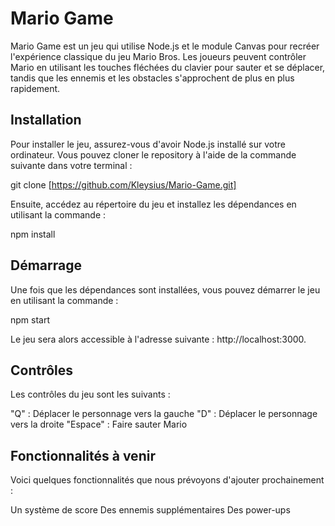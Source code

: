 # Mario Game
Mario Game est un jeu qui utilise Node.js et le module Canvas pour recréer l'expérience classique du jeu Mario Bros. Les joueurs peuvent contrôler Mario en utilisant les touches fléchées du clavier pour sauter et se déplacer, tandis que les ennemis et les obstacles s'approchent de plus en plus rapidement.

## Installation
Pour installer le jeu, assurez-vous d'avoir Node.js installé sur votre ordinateur. Vous pouvez cloner le repository à l'aide de la commande suivante dans votre terminal :

git clone [https://github.com/Kleysius/Mario-Game.git]

Ensuite, accédez au répertoire du jeu et installez les dépendances en utilisant la commande :

npm install

## Démarrage
Une fois que les dépendances sont installées, vous pouvez démarrer le jeu en utilisant la commande :

npm start

Le jeu sera alors accessible à l'adresse suivante : http://localhost:3000.

## Contrôles
Les contrôles du jeu sont les suivants :

"Q" : Déplacer le personnage vers la gauche
"D" : Déplacer le personnage vers la droite
"Espace" : Faire sauter Mario

## Fonctionnalités à venir
Voici quelques fonctionnalités que nous prévoyons d'ajouter prochainement :

Un système de score
Des ennemis supplémentaires
Des power-ups
